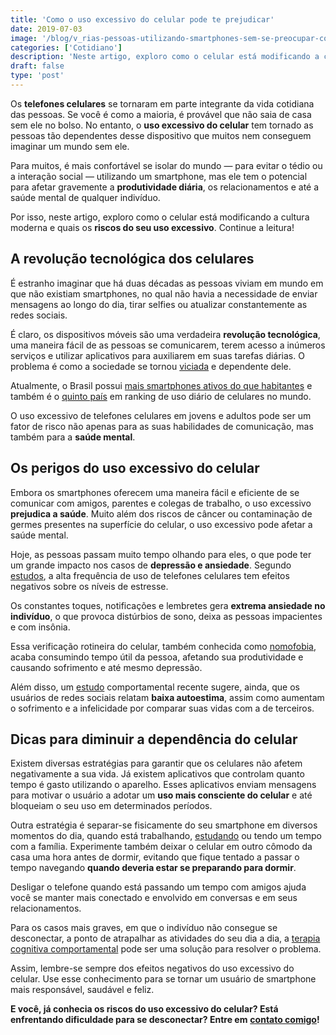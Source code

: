 ```yaml
---
title: 'Como o uso excessivo do celular pode te prejudicar'
date: 2019-07-03
image: '/blog/v_rias-pessoas-utilizando-smartphones-sem-se-preocupar-com-o-uso-excessivo-do-celular.jpg'
categories: ['Cotidiano']
description: 'Neste artigo, exploro como o celular está modificando a cultura moderna e quais os riscos do seu uso excessivo. Clique e leia!'
draft: false
type: 'post'
---
```


Os **telefones celulares** se tornaram em parte integrante da vida cotidiana das pessoas. Se você é como a maioria, é provável que não saia de casa sem ele no bolso. No entanto, o **uso excessivo do celular** tem tornado as pessoas tão dependentes desse dispositivo que muitos nem conseguem imaginar um mundo sem ele.

Para muitos, é mais confortável se isolar do mundo — para evitar o tédio ou a interação social — utilizando um smartphone, mas ele tem o potencial para afetar gravemente a **produtividade diária**, os relacionamentos e até a saúde mental de qualquer indivíduo.

Por isso, neste artigo, exploro como o celular está modificando a cultura moderna e quais os **riscos do seu uso excessivo**. Continue a leitura!

## **A revolução tecnológica dos celulares**

É estranho imaginar que há duas décadas as pessoas viviam em mundo em que não existiam smartphones, no qual não havia a necessidade de enviar mensagens ao longo do dia, tirar selfies ou atualizar constantemente as redes sociais.

É claro, os dispositivos móveis são uma verdadeira **revolução tecnológica**, uma maneira fácil de as pessoas se comunicarem, terem acesso a inúmeros serviços e utilizar aplicativos para auxiliarem em suas tarefas diárias. O problema é como a sociedade se tornou [viciada](/5-graves-disturbios-disfarcados-de-vicio-no-celular/) e dependente dele.

Atualmente, o Brasil possui [mais smartphones ativos do que habitantes](https://epocanegocios.globo.com/Tecnologia/noticia/2019/04/brasil-tem-230-milhoes-de-smartphones-em-uso.html) e também é o [quinto país](http://agenciabrasil.ebc.com.br/geral/noticia/2019-01/brasil-foi-5o-pais-em-ranking-de-uso-diario-de-celulares-no-mundo) em ranking de uso diário de celulares no mundo.

O uso excessivo de telefones celulares em jovens e adultos pode ser um fator de risco não apenas para as suas habilidades de comunicação, mas também para a **saúde mental**.

## **Os perigos do uso excessivo do celular**

Embora os smartphones oferecem uma maneira fácil e eficiente de se comunicar com amigos, parentes e colegas de trabalho, o uso excessivo **prejudica a saúde**. Muito além dos riscos de câncer ou contaminação de germes presentes na superfície do celular, o uso excessivo pode afetar a saúde mental.

Hoje, as pessoas passam muito tempo olhando para eles, o que pode ter um grande impacto nos casos de **depressão e ansiedade**. Segundo [estudos](https://www.ncbi.nlm.nih.gov/pubmed/21281471), a alta frequência de uso de telefones celulares tem efeitos negativos sobre os níveis de estresse.

Os constantes toques, notificações e lembretes gera **extrema ansiedade no indivíduo**, o que provoca distúrbios de sono, deixa as pessoas impacientes e com insônia.

Essa verificação rotineira do celular, também conhecida como [nomofobia](/nomofobia-medo-de-ficar-sem-o-celular/), acaba consumindo tempo útil da pessoa, afetando sua produtividade e causando sofrimento e até mesmo depressão.

Além disso, um [estudo](https://www.liebertpub.com/doi/abs/10.1089/cyber.2015.0055?casa_token=ZFclncDW088AAAAA%3AiqdqGMxT-qS38bKNX6o1ujN1fWl5qLzJdYNeiZFEh5n4fuIoKgJh-xJie3ndcEbNk1p0Tw_QK_g&) comportamental recente sugere, ainda, que os usuários de redes sociais relatam **baixa autoestima**, assim como aumentam o sofrimento e a infelicidade por comparar suas vidas com a de terceiros.

## **Dicas para diminuir a dependência do celular**

Existem diversas estratégias para garantir que os celulares não afetem negativamente a sua vida. Já existem aplicativos que controlam quanto tempo é gasto utilizando o aparelho. Esses aplicativos enviam mensagens para motivar o usuário a adotar um **uso mais consciente do celular** e até bloqueiam o seu uso em determinados períodos.

Outra estratégia é separar-se fisicamente do seu smartphone em diversos momentos do dia, quando está trabalhando, [estudando](/sera-smartphone-atrapalha-durante-estudo/) ou tendo um tempo com a família. Experimente também deixar o celular em outro cômodo da casa uma hora antes de dormir, evitando que fique tentado a passar o tempo navegando **quando deveria estar se preparando para dormir**.

Desligar o telefone quando está passando um tempo com amigos ajuda você se manter mais conectado e envolvido em conversas e em seus relacionamentos.

Para os casos mais graves, em que o indivíduo não consegue se desconectar, a ponto de atrapalhar as atividades do seu dia a dia, a [terapia cognitiva comportamental](/como-funciona-a-terapia-cognitiva-comportamental/) pode ser uma solução para resolver o problema.

Assim, lembre-se sempre dos efeitos negativos do uso excessivo do celular. Use esse conhecimento para se tornar um usuário de smartphone mais responsável, saudável e feliz.

**E você, já conhecia os riscos do uso excessivo do celular? Está enfrentando dificuldade para se desconectar? Entre em** [**contato comigo**](/contato/)**!**
